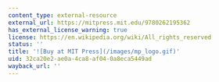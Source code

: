 ```yaml
---
content_type: external-resource
external_url: https://mitpress.mit.edu/9780262195362
has_external_license_warning: true
license: https://en.wikipedia.org/wiki/All_rights_reserved
status: ''
title: '![Buy at MIT Press](/images/mp_logo.gif)'
uid: 32ca20e2-ae0a-4ca8-af04-0a8eca5449ad
wayback_url: ''
---
```

